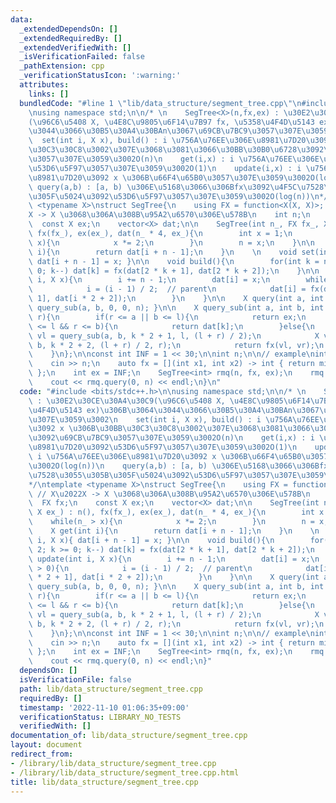 ```yaml
---
data:
  _extendedDependsOn: []
  _extendedRequiredBy: []
  _extendedVerifiedWith: []
  _isVerificationFailed: false
  _pathExtension: cpp
  _verificationStatusIcon: ':warning:'
  attributes:
    links: []
  bundledCode: "#line 1 \"lib/data_structure/segment_tree.cpp\"\n#include <bits/stdc++.h>\n\
    \nusing namespace std;\n\n/* \n    SegTree<X>(n,fx,ex) : \u30E2\u30CE\u30A4\u30C9\
    (\u96C6\u5408 X, \u4E8C\u9805\u6F14\u7B97 fx, \u5358\u4F4D\u5143 ex)\u306B\u3064\
    \u3044\u3066\u30B5\u30A4\u30BAn\u3067\u69CB\u7BC9\u3057\u307E\u3059\u3002\n  \
    \  set(int i, X x), build() : i \u756A\u76EE\u306E\u8981\u7D20\u3092 x \u306B\u30BB\
    \u30C3\u30C8\u3002\u307E\u3068\u3081\u3066\u30BB\u30B0\u6728\u3092\u69CB\u7BC9\
    \u3057\u307E\u3059\u3002O(n)\n    get(i,x) : i \u756A\u76EE\u306E\u8981\u7D20\u3092\
    \u53D6\u5F97\u3057\u307E\u3059\u3002O(1)\n    update(i,x) : i \u756A\u76EE\u306E\
    \u8981\u7D20\u3092 x \u306B\u66F4\u65B0\u3057\u307E\u3059\u3002O(log(n))\n   \
    \ query(a,b) : [a, b) \u306E\u5168\u3066\u306Bfx\u3092\u4F5C\u7528\u3055\u305B\
    \u305F\u5024\u3092\u53D6\u5F97\u3057\u307E\u3059\u3002O(log(n))\n*/\ntemplate\
    \ <typename X>\nstruct SegTree{\n    using FX = function<X(X, X)>; // X\u2022\
    X -> X \u3068\u306A\u308B\u95A2\u6570\u306E\u578B\n    int n;\n    FX fx;\n  \
    \  const X ex;\n    vector<X> dat;\n\n    SegTree(int n_, FX fx_, X ex_) : n(),\
    \ fx(fx_), ex(ex_), dat(n_ * 4, ex_){\n        int x = 1;\n        while(n_ >\
    \ x){\n            x *= 2;\n        }\n        n = x;\n    }\n\n    X get(int\
    \ i){\n        return dat[i + n - 1];\n    }\n    \n    void set(int i, X x){\
    \ dat[i + n - 1] = x; }\n\n    void build(){\n        for(int k = n - 2; k >=\
    \ 0; k--) dat[k] = fx(dat[2 * k + 1], dat[2 * k + 2]);\n    }\n\n    void update(int\
    \ i, X x){\n        i += n - 1;\n        dat[i] = x;\n        while(i > 0){\n\
    \            i = (i - 1) / 2;  // parent\n            dat[i] = fx(dat[i * 2 +\
    \ 1], dat[i * 2 + 2]);\n        }\n    }\n\n    X query(int a, int b){ return\
    \ query_sub(a, b, 0, 0, n); }\n\n    X query_sub(int a, int b, int k, int l, int\
    \ r){\n        if(r <= a || b <= l){\n            return ex;\n        }else if(a\
    \ <= l && r <= b){\n            return dat[k];\n        }else{\n            X\
    \ vl = query_sub(a, b, k * 2 + 1, l, (l + r) / 2);\n            X vr = query_sub(a,\
    \ b, k * 2 + 2, (l + r) / 2, r);\n            return fx(vl, vr);\n        }\n\
    \    }\n};\n\nconst int INF = 1 << 30;\n\nint n;\n\n// example\nint main(){\n\
    \    cin >> n;\n    auto fx = [](int x1, int x2) -> int { return min(x1, x2);\
    \ };\n    int ex = INF;\n    SegTree<int> rmq(n, fx, ex);\n    rmq.update(0, 5);\n\
    \    cout << rmq.query(0, n) << endl;\n}\n"
  code: "#include <bits/stdc++.h>\n\nusing namespace std;\n\n/* \n    SegTree<X>(n,fx,ex)\
    \ : \u30E2\u30CE\u30A4\u30C9(\u96C6\u5408 X, \u4E8C\u9805\u6F14\u7B97 fx, \u5358\
    \u4F4D\u5143 ex)\u306B\u3064\u3044\u3066\u30B5\u30A4\u30BAn\u3067\u69CB\u7BC9\u3057\
    \u307E\u3059\u3002\n    set(int i, X x), build() : i \u756A\u76EE\u306E\u8981\u7D20\
    \u3092 x \u306B\u30BB\u30C3\u30C8\u3002\u307E\u3068\u3081\u3066\u30BB\u30B0\u6728\
    \u3092\u69CB\u7BC9\u3057\u307E\u3059\u3002O(n)\n    get(i,x) : i \u756A\u76EE\u306E\
    \u8981\u7D20\u3092\u53D6\u5F97\u3057\u307E\u3059\u3002O(1)\n    update(i,x) :\
    \ i \u756A\u76EE\u306E\u8981\u7D20\u3092 x \u306B\u66F4\u65B0\u3057\u307E\u3059\
    \u3002O(log(n))\n    query(a,b) : [a, b) \u306E\u5168\u3066\u306Bfx\u3092\u4F5C\
    \u7528\u3055\u305B\u305F\u5024\u3092\u53D6\u5F97\u3057\u307E\u3059\u3002O(log(n))\n\
    */\ntemplate <typename X>\nstruct SegTree{\n    using FX = function<X(X, X)>;\
    \ // X\u2022X -> X \u3068\u306A\u308B\u95A2\u6570\u306E\u578B\n    int n;\n  \
    \  FX fx;\n    const X ex;\n    vector<X> dat;\n\n    SegTree(int n_, FX fx_,\
    \ X ex_) : n(), fx(fx_), ex(ex_), dat(n_ * 4, ex_){\n        int x = 1;\n    \
    \    while(n_ > x){\n            x *= 2;\n        }\n        n = x;\n    }\n\n\
    \    X get(int i){\n        return dat[i + n - 1];\n    }\n    \n    void set(int\
    \ i, X x){ dat[i + n - 1] = x; }\n\n    void build(){\n        for(int k = n -\
    \ 2; k >= 0; k--) dat[k] = fx(dat[2 * k + 1], dat[2 * k + 2]);\n    }\n\n    void\
    \ update(int i, X x){\n        i += n - 1;\n        dat[i] = x;\n        while(i\
    \ > 0){\n            i = (i - 1) / 2;  // parent\n            dat[i] = fx(dat[i\
    \ * 2 + 1], dat[i * 2 + 2]);\n        }\n    }\n\n    X query(int a, int b){ return\
    \ query_sub(a, b, 0, 0, n); }\n\n    X query_sub(int a, int b, int k, int l, int\
    \ r){\n        if(r <= a || b <= l){\n            return ex;\n        }else if(a\
    \ <= l && r <= b){\n            return dat[k];\n        }else{\n            X\
    \ vl = query_sub(a, b, k * 2 + 1, l, (l + r) / 2);\n            X vr = query_sub(a,\
    \ b, k * 2 + 2, (l + r) / 2, r);\n            return fx(vl, vr);\n        }\n\
    \    }\n};\n\nconst int INF = 1 << 30;\n\nint n;\n\n// example\nint main(){\n\
    \    cin >> n;\n    auto fx = [](int x1, int x2) -> int { return min(x1, x2);\
    \ };\n    int ex = INF;\n    SegTree<int> rmq(n, fx, ex);\n    rmq.update(0, 5);\n\
    \    cout << rmq.query(0, n) << endl;\n}"
  dependsOn: []
  isVerificationFile: false
  path: lib/data_structure/segment_tree.cpp
  requiredBy: []
  timestamp: '2022-11-10 01:06:35+09:00'
  verificationStatus: LIBRARY_NO_TESTS
  verifiedWith: []
documentation_of: lib/data_structure/segment_tree.cpp
layout: document
redirect_from:
- /library/lib/data_structure/segment_tree.cpp
- /library/lib/data_structure/segment_tree.cpp.html
title: lib/data_structure/segment_tree.cpp
---
```

